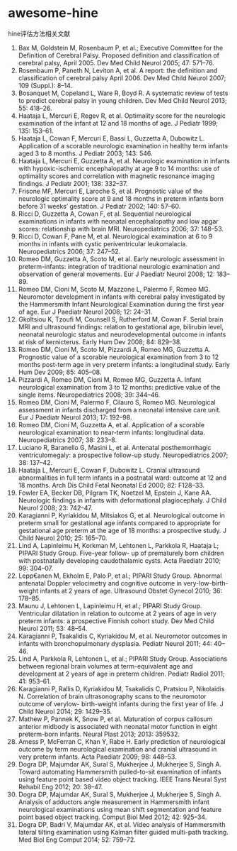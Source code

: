 # awesome-hine
hine评估方法相关文献


1. Bax M, Goldstein M, Rosenbaum P, et al.; Executive
Committee for the Definition of Cerebral Palsy. Proposed
definition and classification of cerebral palsy,
April 2005. Dev Med Child Neurol 2005; 47: 571–76.
2. Rosenbaum P, Paneth N, Leviton A, et al. A report: the
definition and classification of cerebral palsy April 2006.
Dev Med Child Neurol 2007; 109 (Suppl.): 8–14.
3. Bosanquet M, Copeland L, Ware R, Boyd R. A systematic
review of tests to predict cerebral palsy in young
children. Dev Med Child Neurol 2013; 55: 418–26.
4. Haataja L, Mercuri E, Regev R, et al. Optimality score
for the neurologic examination of the infant at 12 and
18 months of age. J Pediatr 1999; 135: 153–61.
5. Haataja L, Cowan F, Mercuri E, Bassi L, Guzzetta A,
Dubowitz L. Application of a scorable neurologic examination
in healthy term infants aged 3 to 8 months. J
Pediatr 2003; 143: 546.
6. Haataja L, Mercuri E, Guzzetta A, et al. Neurologic
examination in infants with hypoxic-ischemic
encephalopathy at age 9 to 14 months: use of optimality
scores and correlation with magnetic resonance imaging
findings. J Pediatr 2001; 138: 332–37.
7. Frisone MF, Mercuri E, Laroche S, et al. Prognostic
value of the neurologic optimality score at 9 and
18 months in preterm infants born before 31 weeks’
gestation. J Pediatr 2002; 140: 57–60.
8. Ricci D, Guzzetta A, Cowan F, et al. Sequential neurological
examinations in infants with neonatal
encephalopathy and low apgar scores: relationship with
brain MRI. Neuropediatrics 2006; 37: 148–53.
9. Ricci D, Cowan F, Pane M, et al. Neurological examination
at 6 to 9 months in infants with cystic periventricular
leukomalacia. Neuropediatrics 2006; 37: 247–52.
10. Romeo DM, Guzzetta A, Scoto M, et al. Early neurologic
assessment in preterm-infants: integration of
traditional neurologic examination and observation of
general movements. Eur J Paediatr Neurol 2008; 12:
183–89.
11. Romeo DM, Cioni M, Scoto M, Mazzone L, Palermo
F, Romeo MG. Neuromotor development in infants
with cerebral palsy investigated by the Hammersmith
Infant Neurological Examination during the first year of
age. Eur J Paediatr Neurol 2008; 12: 24–31.
12. Gkoltsiou K, Tzoufi M, Counsell S, Rutherford M,
Cowan F. Serial brain MRI and ultrasound findings: relation
to gestational age, bilirubin level, neonatal neurologic
status and neurodevelopmental outcome in infants at risk
of kernicterus. Early Hum Dev 2008; 84: 829–38.
13. Romeo DM, Cioni M, Scoto M, Pizzardi A, Romeo
MG, Guzzetta A. Prognostic value of a scorable neurological
examination from 3 to 12 months post-term age
in very preterm infants: a longitudinal study. Early Hum
Dev 2009; 85: 405–08.
14. Pizzardi A, Romeo DM, Cioni M, Romeo MG, Guzzetta
A. Infant neurological examination from 3 to
12 months: predictive value of the single items. Neuropediatrics
2008; 39: 344–46.
15. Romeo DM, Cioni M, Palermo F, Cilauro S, Romeo
MG. Neurological assessment in infants discharged from
a neonatal intensive care unit. Eur J Paediatr Neurol
2013; 17: 192–98.
16. Romeo DM, Cioni M, Guzzetta A, et al. Application of
a scorable neurological examination to near-term infants:
longitudinal data. Neuropediatrics 2007; 38: 233–8.
17. Luciano R, Baranello G, Masini L, et al. Antenatal posthemorrhagic
ventriculomegaly: a prospective follow-up
study. Neuropediatrics 2007; 38: 137–42.
18. Haataja L, Mercuri E, Cowan F, Dubowitz L. Cranial
ultrasound abnormalities in full term infants in a postnatal
ward: outcome at 12 and 18 months. Arch Dis Child
Fetal Neonatal Ed 2000; 82: F128–33.
19. Fowler EA, Becker DB, Pilgram TK, Noetzel M, Epstein
J, Kane AA. Neurologic findings in infants with deformational
plagiocephaly. J Child Neurol 2008; 23: 742–47.
20. Karagianni P, Kyriakidou M, Mitsiakos G, et al. Neurological
outcome in preterm small for gestational age
infants compared to appropriate for gestational age preterm
at the age of 18 months: a prospective study. J
Child Neurol 2010; 25: 165–70.
21. Lind A, Lapinleimu H, Korkman M, Lehtonen L, Parkkola
R, Haataja L; PIPARI Study Group. Five-year follow-
up of prematurely born children with postnatally
developing caudothalamic cysts. Acta Paediatr 2010; 99:
304–07.
22. Lepp€anen M, Ekholm E, Palo P, et al.; PIPARI Study
Group. Abnormal antenatal Doppler velocimetry and cognitive
outcome in very-low-birth-weight infants at 2 years
of age. Ultrasound Obstet Gynecol 2010; 36: 178–85.
23. Maunu J, Lehtonen L, Lapinleimu H, et al.; PIPARI
Study Group. Ventricular dilatation in relation to outcome
at 2 years of age in very preterm infants: a
prospective Finnish cohort study. Dev Med Child Neurol
2011; 53: 48–54.
24. Karagianni P, Tsakalidis C, Kyriakidou M, et al. Neuromotor
outcomes in infants with bronchopulmonary dysplasia.
Pediatr Neurol 2011; 44: 40–46.
25. Lind A, Parkkola R, Lehtonen L, et al.; PIPARI
Study Group. Associations between regional brain volumes
at term-equivalent age and development at
2 years of age in preterm children. Pediatr Radiol
2011; 41: 953–61.
26. Karagianni P, Rallis D, Kyriakidou M, Tsakalidis C,
Pratsiou P, Nikolaidis N. Correlation of brain ultrasonography
scans to the neuromotor outcome of verylow-
birth-weight infants during the first year of life. J
Child Neurol 2014; 29: 1429–35.
27. Mathew P, Pannek K, Snow P, et al. Maturation of corpus
callosum anterior midbody is associated with neonatal
motor function in eight preterm-born infants. Neural
Plast 2013; 2013: 359532.
28. Amess P, McFerran C, Khan Y, Rabe H. Early prediction
of neurological outcome by term neurological
examination and cranial ultrasound in very preterm
infants. Acta Paediatr 2009; 98: 448–53.
29. Dogra DP, Majumdar AK, Sural S, Mukherjee J,
Mukherjee S, Singh A. Toward automating Hammersmith
pulled-to-sit examination of infants using feature
point based video object tracking. IEEE Trans Neural
Syst Rehabil Eng 2012; 20: 38–47.
30. Dogra DP, Majumdar AK, Sural S, Mukherjee J,
Mukherjee S, Singh A. Analysis of adductors angle measurement
in Hammersmith infant neurological examinations
using mean shift segmentation and feature point
based object tracking. Comput Biol Med 2012; 42:
925–34.
31. Dogra DP, Badri V, Majumdar AK, et al. Video analysis
of Hammersmith lateral tilting examination using Kalman
filter guided multi-path tracking. Med Biol Eng
Comput 2014; 52: 759–72.
